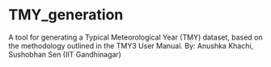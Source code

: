 # TMY_generation
A tool for generating a Typical Meteorological Year (TMY) dataset, based on the methodology outlined in the TMY3 User Manual.
By: Anushka Khachi, Sushobhan Sen (IIT Gandhinagar)
